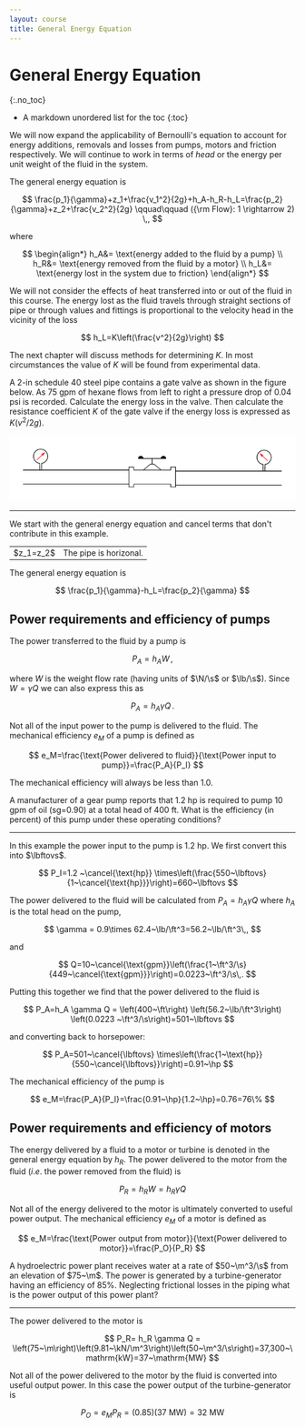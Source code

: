 ```yaml
---
layout: course
title: General Energy Equation
---
```



# General Energy Equation
{:.no_toc}

* A markdown unordered list for the toc
{:toc}

We will now expand the applicability of Bernoulli's equation to account for energy additions, removals and losses from pumps, motors and friction respectively.  We will continue to work in terms of *head* or the energy per unit weight of the fluid in the system.  

The general energy equation is

$$
\frac{p_1}{\gamma}+z_1+\frac{v_1^2}{2g}+h_A-h_R-h_L=\frac{p_2}{\gamma}+z_2+\frac{v_2^2}{2g} \qquad\qquad ({\rm Flow}: 1 \rightarrow 2)
\,,
$$

where

$$
\begin{align*}
h_A&= \text{energy added to the fluid by a pump} \\
h_R&= \text{energy removed from the fluid by a motor} \\
h_L&= \text{energy lost in the system due to friction}
\end{align*}
$$

We will not consider the effects of heat transferred into or out of the fluid in this course.  The energy lost as the fluid travels through straight sections of pipe or through values and fittings is proportional to the velocity head in the vicinity of the loss

$$
h_L=K\left(\frac{v^2}{2g}\right)
$$

The next chapter will discuss methods for determining $K$.  In most circumstances the value of $K$ will be found from experimental data.


<div class="example">

A 2-in schedule 40 steel pipe contains a gate valve as shown in the figure below. As 75 gpm of hexane flows from left to right a pressure drop of 0.04 psi is recorded.  Calculate the energy loss in the valve.  Then calculate the resistance coefficient $K$ of the gate valve if the energy loss is expressed as $K\left(v^2/2g\right)$.


<div class="photo" style="width: 100%;">
  <img src="img/minorloss.svg" alt="Minor Loss">
</div>

<hr>

We start with the general energy equation and cancel terms that don't contribute in this example.  

<table>
<tr><td>$z_1=z_2$</td><td>The pipe is horizonal.</td></tr>
</table>


</ul>

The general energy equation is

$$
\frac{p_1}{\gamma}-h_L=\frac{p_2}{\gamma}
$$

</div>

## Power requirements and efficiency of pumps

The power transferred to the fluid by a pump is

$$
P_A=h_A W\,,
$$

where $W$ is the weight flow rate (having units of $\N/\s$ or $\lb/\s$).  Since $W=\gamma Q$ we can also express this as

$$
P_A=h_A \gamma Q\,.
$$

Not all of the input power to the pump is delivered to the fluid.
The mechanical efficiency $e_M$ of a pump is defined as

$$
e_M=\frac{\text{Power delivered to fluid}}{\text{Power input to pump}}=\frac{P_A}{P_I}
$$

The mechanical efficiency will always be less than 1.0.


<div class="example">

A manufacturer of a gear pump reports that 1.2 hp is required to pump 10 gpm of oil (sg=0.90) at a total head of 400 ft.  What is the efficiency (in percent) of this pump under these operating conditions?

<hr>

In this example the power input to the pump is 1.2 hp.  We first convert this into $\lbftovs$.

$$
P_I=1.2 ~\cancel{\text{hp}} \times\left(\frac{550~\lbftovs}{1~\cancel{\text{hp}}}\right)=660~\lbftovs
$$

The power delivered to the fluid will be calculated from $P_A=h_A \gamma Q$ where $h_A$ is the total head on the pump,

$$
\gamma = 0.9\times 62.4~\lb/\ft^3=56.2~\lb/\ft^3\,,
$$

and

$$
Q=10~\cancel{\text{gpm}}\left(\frac{1~\ft^3/\s}{449~\cancel{\text{gpm}}}\right)=0.0223~\ft^3/\s\,.
$$

Putting this together we find that the power delivered to the fluid is

$$
P_A=h_A \gamma Q = \left(400~\ft\right) \left(56.2~\lb/\ft^3\right) \left(0.0223 ~\ft^3/\s\right)=501~\lbftovs
$$

and converting back to horsepower:

$$
P_A=501~\cancel{\lbftovs} \times\left(\frac{1~\text{hp}}{550~\cancel{\lbftovs}}\right)=0.91~\hp
$$

The mechanical efficiency of the pump is

$$
e_M=\frac{P_A}{P_I}=\frac{0.91~\hp}{1.2~\hp}=0.76=76\%
$$

</div>



## Power requirements and efficiency of motors

The energy delivered by a fluid to a motor or turbine is denoted in the general energy equation by $h_R$.  The power delivered to the motor from the fluid ($i.e.$ the power removed from the fluid) is

$$
P_R=h_R W = h_R \gamma Q
$$

Not all of the energy delivered to the motor is ultimately converted to useful power output.  The mechanical efficiency $e_M$ of a motor is defined as

$$
e_M=\frac{\text{Power output from motor}}{\text{Power delivered to motor}}=\frac{P_O}{P_R}
$$

<div class="example">

A hydroelectric power plant receives water at a rate of $50~\m^3/\s$ from an elevation of $75~\m$. The power is generated by a turbine-generator having an efficiency of 85%.  Neglecting frictional losses in the piping what is the power output of this power plant?

<hr>

The power delivered to the motor is

$$
P_R= h_R \gamma Q = \left(75~\m\right)\left(9.81~\kN/\m^3\right)\left(50~\m^3/\s\right)=37,300~\mathrm{kW}=37~\mathrm{MW}
$$

Not all of the power delivered to the motor by the fluid is converted into useful output power.  In this case the power output of the turbine-generator is

$$
P_O=e_M P_R = \left(0.85\right)\left(37~\mathrm{MW}\right)=32~\mathrm{MW}
$$

</div>
